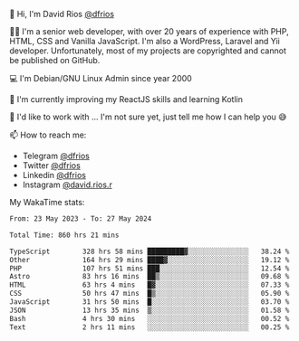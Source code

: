 👋 Hi, I'm David Rios [@dfrios](https://github.com/dfrios)

👨‍💻 I'm a senior web developer, with over 20 years of experience with PHP, HTML, CSS and Vanilla JavaScript. I'm also a WordPress, Laravel and Yii developer. Unfortunately, most of my projects are copyrighted and cannot be published on GitHub.

💻 I'm Debian/GNU Linux Admin since year 2000

🌱 I'm currently improving my ReactJS skills and learning Kotlin

💞️ I'd like to work with ... I'm not sure yet, just tell me how I can help you 😅


📫 How to reach me:
* Telegram [@dfrios](https://t.me/dfrios)
* Twitter [@dfrios](https://twitter.com/dfrios)
* Linkedin [@dfrios](https://linkedin.com/in/dfrios)
* Instagram [@david.rios.r](https://instagram.com/david.rios.r)



My WakaTime stats:
<!--START_SECTION:waka-->

```txt
From: 23 May 2023 - To: 27 May 2024

Total Time: 860 hrs 21 mins

TypeScript        328 hrs 58 mins █████████▓░░░░░░░░░░░░░░░   38.24 %
Other             164 hrs 29 mins ████▓░░░░░░░░░░░░░░░░░░░░   19.12 %
PHP               107 hrs 51 mins ███░░░░░░░░░░░░░░░░░░░░░░   12.54 %
Astro             83 hrs 16 mins  ██▒░░░░░░░░░░░░░░░░░░░░░░   09.68 %
HTML              63 hrs 4 mins   █▓░░░░░░░░░░░░░░░░░░░░░░░   07.33 %
CSS               50 hrs 47 mins  █▒░░░░░░░░░░░░░░░░░░░░░░░   05.90 %
JavaScript        31 hrs 50 mins  █░░░░░░░░░░░░░░░░░░░░░░░░   03.70 %
JSON              13 hrs 35 mins  ▒░░░░░░░░░░░░░░░░░░░░░░░░   01.58 %
Bash              4 hrs 30 mins   ░░░░░░░░░░░░░░░░░░░░░░░░░   00.52 %
Text              2 hrs 11 mins   ░░░░░░░░░░░░░░░░░░░░░░░░░   00.25 %
```

<!--END_SECTION:waka-->
